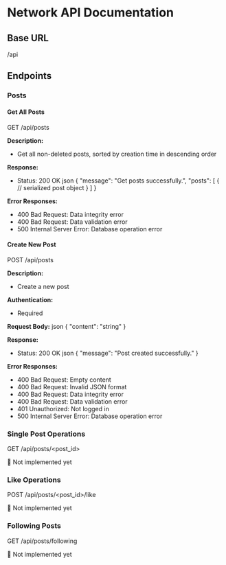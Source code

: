 # Network API Documentation

## Base URL

/api

## Endpoints

### Posts

#### Get All Posts

GET /api/posts

**Description:**
- Get all non-deleted posts, sorted by creation time in descending order

**Response:**
- Status: 200 OK
json
{
    "message": "Get posts successfully.",
    "posts": [
        {
            // serialized post object
        }
    ]
}

**Error Responses:**
- 400 Bad Request: Data integrity error
- 400 Bad Request: Data validation error 
- 500 Internal Server Error: Database operation error

#### Create New Post

POST /api/posts

**Description:**
- Create a new post

**Authentication:**
- Required

**Request Body:**
json
{
    "content": "string"
}

**Response:**
- Status: 200 OK
json
{
    "message": "Post created successfully."
}

**Error Responses:**
- 400 Bad Request: Empty content
- 400 Bad Request: Invalid JSON format
- 400 Bad Request: Data integrity error
- 400 Bad Request: Data validation error
- 401 Unauthorized: Not logged in
- 500 Internal Server Error: Database operation error

### Single Post Operations

GET /api/posts/<post_id>

🚧 Not implemented yet

### Like Operations

POST /api/posts/<post_id>/like

🚧 Not implemented yet

### Following Posts

GET /api/posts/following

🚧 Not implemented yet